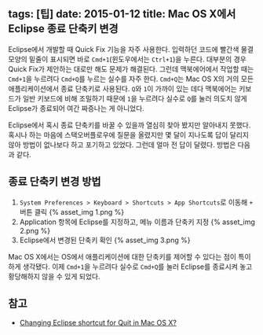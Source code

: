 tags: [팁]
date: 2015-01-12
title: Mac OS X에서 Eclipse 종료 단축키 변경
---
Eclipse에서 개발할 때 Quick Fix 기능을 자주 사용한다. 입력하던 코드에 빨간색 물결 모양의 밑줄이 표시되면 바로 `Cmd+1`(윈도우에서는 `Ctrl+1`)을 누른다. 대부분의 경우 Quick Fix가 제안하는 대로만 해도 문제가 해결된다. 그런데 맥북에어에서 작업할 때는 `Cmd+1`을 누르려다 `Cmd+Q`를 누르는 실수를 자주 한다. `Cmd+Q`는 Mac OS X의 거의 모든 애플리케이션에서 종료 단축키로 사용된다. `Q`와 `1`이 가까이 있는 데다 맥북에어는 키보드가 일반 키보드에 비해 조밀하기 때문에 `1`을 누르려다 실수로 `Q`를 눌러 의도치 않게 Eclipse가 종료되어 여간 짜증나는 게 아니었다.<!--more-->

Eclipse에서 혹시 종료 단축키를 바꿀 수 있을까 열심히 찾아 봤지만 알아내지 못했다. 혹시나 하는 마음에 스택오버플로우에 질문을 올렸지만 몇 달이 지나도록 답이 달리지 않아 방법이 없나보다 하고 포기하고 있었다. 그런데 얼마 전 답이 달렸다. 방법은 다음과 같다.

## 종료 단축키 변경 방법

1. `System Preferences > Keyboard > Shortcuts > App Shortcuts`로 이동해 `+` 버튼 클릭
{% asset_img 1.png %}
2. Application 항목에 Eclipse를 지정하고, 메뉴 이름과 단축키 지정
{% asset_img 2.png %}
3. Eclipse에서 변경된 단축키 확인
{% asset_img 3.png %}

Mac OS X에서는 OS에서 애플리케이션에 대한 단축키를 제어할 수 있다는 점이 특이하게 생각됐다. 이제 `Cmd+1`을 누르려다 실수로 `Cmd+Q`를 눌러 Eclipse를 종료시켜 놓고 황당해하지 않을 수 있게 되었다.

## 참고
* [Changing Eclipse shortcut for Quit in Mac OS X?](http://stackoverflow.com/questions/25635164/changing-eclipse-shortcut-for-quit-in-mac-os-x/27887306#27887306)
